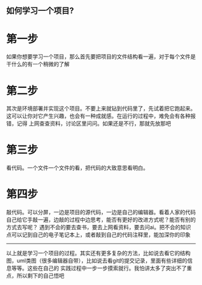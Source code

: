 ## 如何学习一个项目?
# 第一步
如果你想要学习一个项目，那么首先要把项目的文件结构看一遍，对于每个文件是干什么的有一个稍微的了解
# 第二步
其次是环境部署并实现这个项目。不要上来就钻到代码里了，先试着把它跑起来。这可以让你对它产生兴趣，也会有一种成就感。在运行的过程中，难免会有各种报错，记得
上网查查资料，讨论区里问问。如果还是不行，那就先放那吧
# 第三步
看代码。一个文件一个文件的看，把代码的大致意思看明白。
# 第四步
敲代码。可以分屏，一边是项目的源代码，一边是自己的编辑器。看着人家的代码自己给它手敲一遍，边敲的过程中边思考，能否有更好的改进方式呢？能否有别的方式去写呢？
遇到不会的要去查书，要去上网看资料，要去问ai。把不会的知识点可以记到自己的电子笔记本上，或者敲到自己的代码注释里，能加深你的印象

----------------------------------------
以上就是学习一个项目的过程。其实还有更多复杂的方法，比如说去看它的结构图，uml类图（很多编辑器自带），比如说去看git的提交记录，里面有些详细的信息等等。这些在自己的
实践过程中一步一步摸索就行。我怕讲太多了突出不了重点，所以剩下的自己悟吧
